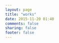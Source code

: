 ```yaml
---
layout: page
title: "works"
date: 2015-11-20 01:40
comments: false
sharing: false
footer: false
---
```


